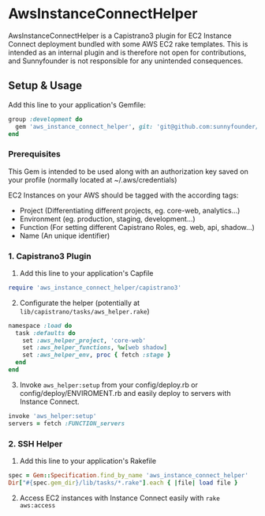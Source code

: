 # AwsInstanceConnectHelper

AwsInstanceConnectHelper is a Capistrano3 plugin for EC2 Instance Connect deployment bundled with some AWS EC2 rake templates. This is intended as an internal plugin and is therefore not open for contributions, and Sunnyfounder is not responsible for any unintended consequences.

## Setup & Usage

Add this line to your application's Gemfile:

```ruby
group :development do
  gem 'aws_instance_connect_helper', git: 'git@github.com:sunnyfounder/aws_instance_connect_helper.git', tag: 'v0.1.0'
end
```

### Prerequisites

This Gem is intended to be used along with an authorization key saved on your profile (normally located at ~/.aws/credentials)

EC2 Instances on your AWS should be tagged with the according tags:

- Project (Differentiating different projects, eg. core-web, analytics...)
- Environment (eg. production, staging, development...)
- Function (For setting different Capistrano Roles, eg. web, api, shadow...)
- Name (An unique identifier)

### 1. Capistrano3 Plugin

1. Add this line to your application's Capfile

```ruby
require 'aws_instance_connect_helper/capistrano3'
```

2. Configurate the helper (potentially at `lib/capistrano/tasks/aws_helper.rake`)

```ruby
namespace :load do
  task :defaults do
    set :aws_helper_project, 'core-web'
    set :aws_helper_functions, %w[web shadow]
    set :aws_helper_env, proc { fetch :stage }
  end
end
```

3. Invoke `aws_helper:setup` from your config/deploy.rb or config/deploy/ENVIROMENT.rb and easily deploy to servers with Instance Connect.

```ruby
invoke 'aws_helper:setup'
servers = fetch :FUNCTION_servers
```

### 2. SSH Helper

1. Add this line to your application's Rakefile

```ruby
spec = Gem::Specification.find_by_name 'aws_instance_connect_helper'
Dir["#{spec.gem_dir}/lib/tasks/*.rake"].each { |file| load file }
```

2. Access EC2 instances with Instance Connect easily with `rake aws:access`
